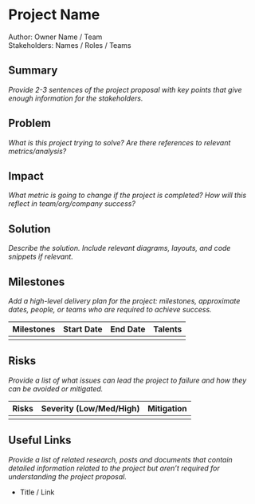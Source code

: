 # Project Name
Author: Owner Name / Team  
Stakeholders: Names / Roles / Teams  

## Summary
*Provide 2-3 sentences of the project proposal with key points that give enough information for the stakeholders.*

## Problem
*What is this project trying to solve? Are there references to relevant metrics/analysis?*

## Impact
*What metric is going to change if the project is completed? How will this reflect in team/org/company success?*

## Solution
*Describe the solution. Include relevant diagrams, layouts, and code snippets if relevant.*  

## Milestones
*Add a high-level delivery plan for the project: milestones, approximate dates, people, or teams who are required to achieve success.*

| Milestones | Start Date | End Date | Talents |
|------------|------------|----------|---------|
| | | | |

## Risks
*Provide a list of what issues can lead the project to failure and how they can be avoided or mitigated.*

| Risks | Severity (Low/Med/High) | Mitigation |
|------------|------------|----------|
| | | |

## Useful Links
*Provide a list of related research, posts and documents that contain detailed information related to the project but aren’t required for understanding the project proposal.*

- Title / Link
